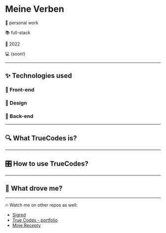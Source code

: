 # Meine Verben

🤝 personal work

📚 full-stack

📅 2022

💻 (soon!)

____

## ✨ Technologies used

### 📱 Front-end


### 🎨 Design


### 🔧 Back-end


____

##  🔍 What TrueCodes is? 

____

## 🎛️ How to use TrueCodes? 

___

## 🚀 What drove me? 


___

🔥 Watch me on other repos as well:

- [Sigred](https://github.com/TrueCodes1/sigred_public.git)
- [True Codes -  portfolio](https://github.com/TrueCodes1/true_codes.git)
- [Moje Recepty](https://github.com/TrueCodes1/moje_recepty.git)